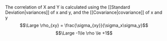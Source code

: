 The correlation of X and Y is calculated using the [[Standard Deviation|variances]] of x and y, and the [[Covariance|covariance]] of x and y
$$\Large \rho_{xy} = \frac{\sigma_{xy}}{\sigma_x\sigma_y}$$
$$\Large -1\le \rho \le +1$$
